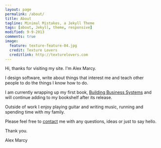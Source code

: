 ```yaml
---
layout: page
permalink: /about/
title: About
tagline: Minimal Mistakes, a Jekyll Theme
tags: [about, Jekyll, theme, responsive]
modified: 9-9-2013
comments: true
image:
  feature: texture-feature-04.jpg
  credit: Texture Lovers
  creditlink: http://texturelovers.com
---
```


Hi, thanks for visiting my site. I'm Alex Marcy.

I design software, write about things that interest me and teach other people to do the things I know how to do.

I am currently wrapping up my first book, [Building Business Systems](http://alexmarcy.com/buildingsystems) and will continue adding to my bookshelf after its release.

Outside of work I enjoy playing guitar and writing music, running and spending time with my family.

Please feel free to [contact](mailto:alex@alexmarcy.com?subject=Hello) me with any questions, ideas or just to say hello.

Thank you.

Alex Marcy
